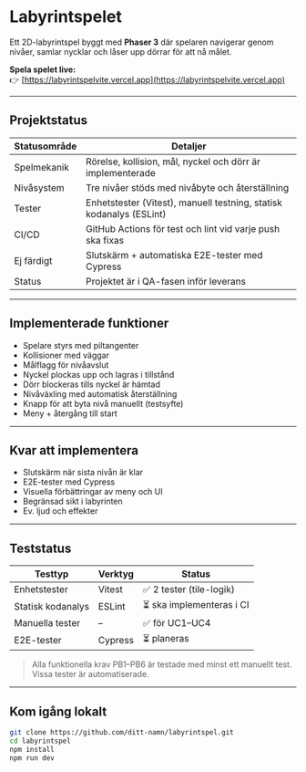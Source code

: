 # Labyrintspelet

Ett 2D-labyrintspel byggt med **Phaser 3** där spelaren navigerar genom nivåer, samlar nycklar och låser upp dörrar för att nå målet.

**Spela spelet live:**  
👉 [https://labyrintspelvite.vercel.app](https://labyrintspelvite.vercel.app)

---

## Projektstatus

| Statusområde           | Detaljer                                                                 |
|------------------------|--------------------------------------------------------------------------|
| Spelmekanik            | Rörelse, kollision, mål, nyckel och dörr är implementerade              |
| Nivåsystem          | Tre nivåer stöds med nivåbyte och återställning                         |
| Tester              | Enhetstester (Vitest), manuell testning, statisk kodanalys (ESLint)     |
| CI/CD               | GitHub Actions för test och lint vid varje push ska fixas                         |
| Ej färdigt           | Slutskärm + automatiska E2E-tester med Cypress                          |
| Status              | Projektet är i QA-fasen inför leverans                                   |

---

## Implementerade funktioner

- Spelare styrs med piltangenter
- Kollisioner med väggar
- Målflagg för nivåavslut
- Nyckel plockas upp och lagras i tillstånd
- Dörr blockeras tills nyckel är hämtad
- Nivåväxling med automatisk återställning
- Knapp för att byta nivå manuellt (testsyfte)
- Meny + återgång till start

---

## Kvar att implementera

- Slutskärm när sista nivån är klar
- E2E-tester med Cypress
- Visuella förbättringar av meny och UI
- Begränsad sikt i labyrinten
- Ev. ljud och effekter

---

## Teststatus

| Testtyp               | Verktyg       | Status     |
|-----------------------|---------------|------------|
| Enhetstester          | Vitest        | ✅ 2 tester (tile-logik) |
| Statisk kodanalys     | ESLint        | ⏳ ska implementeras i CI                        |
| Manuella tester       | –             | ✅ för UC1–UC4                     |
| E2E-tester            | Cypress       | ⏳ planeras                         |

> Alla funktionella krav PB1–PB6 är testade med minst ett manuellt test. Vissa tester är automatiserade.

---

## Kom igång lokalt

```bash
git clone https://github.com/ditt-namn/labyrintspel.git
cd labyrintspel
npm install
npm run dev
```

